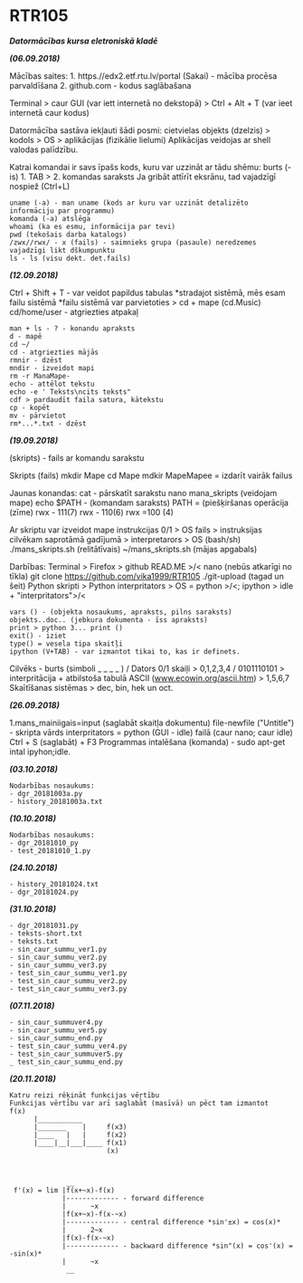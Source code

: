 # RTR105
***Datormācības kursa eletroniskā kladē***

***(06.09.2018)***

Mācības saites: 1. https.//edx2.etf.rtu.lv/portal (Sakai) - mācība procēsa parvaldīšana 2. github.com - kodus saglābašana 

Terminal > caur GUI (var iett internetā no dekstopā)
         > Ctrl + Alt + T (var ieet internetā caur kodus)

Datormācība sastāva iekļauti šādi posmi: cietvielas objekts (dzelzis) > kodols > OS > aplikācijas (fizikālie lielumi)
Aplikācijas veidojas ar shell valodas palīdzību. 

Katrai komandai ir savs īpašs kods, kuru var uzzināt ar tādu shēmu: burts (-is) 1. TAB > 2. komandas saraksts 
Ja gribāt attīrīt eksrānu, tad vajadzīgī nospiež (Ctrl+L)
```
uname (-a) - man uname (kods ar kuru var uzzināt detalizēto informāciju par programmu)
komanda (-a) atslēga 
whoami (ka es esmu, informācija par tevi)
pwd (tekošais darba katalogs)
/zwx//rwx/ - x (fails) - saimnieks grupa (pasaule) neredzemes vajadzīgi likt dškumpunktu
ls - ls (visu dekt. det.fails)
```

***(12.09.2018)***

Ctrl + Shift + T - var veidot papildus tabulas
*stradajot sistēmā, mēs esam failu sistēmā
*failu sistēmā var parvietoties > cd + mape (cd.Music)
cd/home/user - atgriezties atpakaļ
```
man + ls - ? - konandu apraksts 
d - mapē 
cd ~/
cd - atgriezties mājās 
rmnir - dzēst
mndir - izveidot mapi 
rm -r ManaMape-
echo - attēlot tekstu 
echo -e ' Teksts\ncits teksts"
cdf > pardaudīt faila satura, kātekstu 
cp - kopēt 
mv - pārvietot 
rm*...*.txt - dzēst 
```
***(19.09.2018)***

(skripts) - fails ar komandu sarakstu 

Skripts
(fails)
mkdir Mape
cd Mape
mdkir MapeMapee = izdarīt vairāk failus

Jaunas konandas:
cat - pārskatīt sarakstu 
nano mana_skripts (veidojam mape)
echo $PATH - (komandam saraksts)
PATH = (piešķiršanas operācija (zīme)
rwx - 111(7) rwx - 110(6) rwx =100 (4)

Ar skriptu var izveidot mape
instrukcijas 0/1  > OS
fails > instruksijas cilvēkam saprotāmā gadījumā > interpretarors > OS (bash/sh)
./mans_skripts.sh (relitātīvais)
~/mans_skripts.sh (mājas apgabals)

Darbības:
Terminal > Firefox > github READ.ME >/< nano (nebūs atkarīgi no tīkla)
git clone https://github.com/vika1999/RTR105
./git-upload (tagad un šeit)
Python skripti > Python interpritators > OS
               = python >/<; ipython > idle + "interpritators">/<
```
vars () - (objekta nosaukums, apraksts, pilns saraksts)
objekts..doc.. (jebkura dokumenta - īss apraksts)
print > python 3... print ()
exit() - iziet
type() = vesela tipa skaitļi
ipython (V+TAB) - var izmantot tikai to, kas ir definets.
```
Cilvēks - burts (simboli _ _ _ _ ) /  Dators 0/1
          skaiļi > 0,1,2,3,4      / 0101110101 > interpritācija + atbilstoša tabulā ASCII (www.ecowin.org/ascii.htm)
                 > 1,5,6,7       
Skaītīšanas sistēmas > dec, bin, hek un oct.

***(26.09.2018)***

1.mans_mainiigais=input (saglabāt skaitļa dokumentu)
file-newfile ("Untitle") - skripta vārds interpritators = python (GUI - idle)
failā (caur nano; caur idle)
Ctrl + S (saglabāt) + F3 
Programmas intalēšana (komanda) - sudo apt-get intal ipyhon;idle.

***(03.10.2018)***
```
Nodarbības nosaukums:
- dgr_20181003a.py
- history_20181003a.txt
```
***(10.10.2018)***
```
Nodarbības nosaukums:
- dgr_20181010_py
- test_20181010_1.py
```

***(24.10.2018)***
```
- history_20181024.txt
- dgr_20181024.py
 ```
 
 ***(31.10.2018)***
```
- dgr_20181031.py
- teksts-short.txt
- teksts.txt
- sin_caur_summu_ver1.py		
- sin_caur_summu_ver2.py
- sin_caur_summu_ver3.py
- test_sin_caur_summu_ver1.py
- test_sin_caur_summu_ver2.py
- test_sin_caur_summu_ver3.py
```
 ***(07.11.2018)***
```
- sin_caur_summuver4.py
- sin_caur_summu_ver5.py
- sin_caur_summu_end.py
- test_sin_caur_summu_ver4.py
- test_sin_caur_summuver5.py
_ test_sin_caur_summu_end.py
```
 ***(20.11.2018)***
```
Katru reizi rēķināt funkcijas vēŗtību 
Funkcijas vērtību var arī saglabāt (masīvā) un pēct tam izmantot 
f(x)
      |___________
      |_______    |     f(x3)
      |____   |   |     f(x2)
      |____|__|___|____ f(x1) 
                        (x)
 
 
 
              __
 f'(x) = lim |f(x+~x)-f(x)
             |------------- - forward difference
             |      ~x
             |f(x+~x)-f(x-~x)
             |------------- - central difference *sin'±x) = cos(x)*
             |      2~x
             |f(x)-f(x-~x)
             |------------- - backward difference *sin"(x) = cos'(x) = -sin(x)*
             |      ~x
              __
 ```

   
    
             
